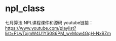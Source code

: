 # npl_class

七月算法 NPL课程课件和源码
youtube链接：https://www.youtube.com/playlist?list=PLwTxjmW4U1YS086PM_wvMow4GqH-NxBZm
